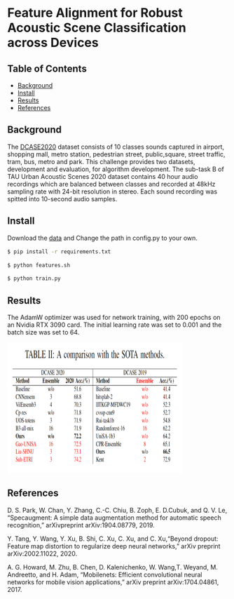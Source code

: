 # Feature Alignment for Robust Acoustic Scene Classification across Devices

## Table of Contents

- [Background](#background)
- [Install](#install)
- [Results](#results)
- [References](#references)

## Background
The [DCASE2020](http://dcase.community/) dataset consists of 10 classes sounds captured in airport, shopping mall, metro station, pedestrian street, public,square, street traffic, tram, bus, metro and park. This challenge provides two datasets, development and evaluation, for algorithm development. The sub-task B of TAU Urban Acoustic Scenes 2020 dataset contains 40 hour audio recordings which are balanced between classes and recorded at 48kHz sampling rate with 24-bit resolution in stereo. Each sound recording was spitted into 10-second audio samples.

## Install
Download the [data](https://doi.org/10.5281/zenodo.3670185) and Change the path in config.py to your own.
```sh
$ pip install -r requirements.txt
```
```sh
$ python features.sh
```
```sh
$ python train.py

```

## Results

The AdamW optimizer was used for network training, with 200 epochs on an Nvidia RTX 3090 card. The initial learning rate was set to 0.001 and the batch size was set to 64.

<img width="400" height="300" src="https://github.com/Jingqiao-Zhao/FAASC/blob/main/result.png"/>



## References
D. S. Park, W. Chan, Y. Zhang, C.-C. Chiu, B. Zoph, E. D.Cubuk, and Q. V. Le, “Specaugment: A simple data augmentation method for automatic speech recognition,” arXivpreprint arXiv:1904.08779, 2019.

Y. Tang, Y. Wang, Y. Xu, B. Shi, C. Xu, C. Xu, and C. Xu,“Beyond dropout: Feature map distortion to regularize deep neural networks,” arXiv preprint arXiv:2002.11022, 2020.

A. G. Howard, M. Zhu, B. Chen, D. Kalenichenko, W. Wang,T. Weyand, M. Andreetto, and H. Adam, “Mobilenets: Efficient convolutional neural networks for mobile vision applications,” arXiv preprint arXiv:1704.04861, 2017.




